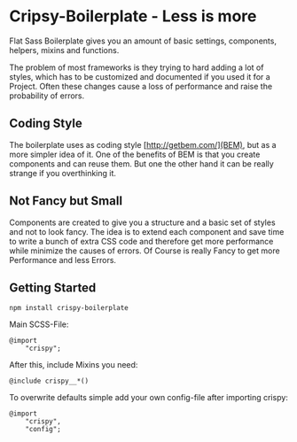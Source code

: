 # Cripsy-Boilerplate - Less is more

Flat Sass Boilerplate gives you an amount of basic settings, components, helpers, mixins and functions.

The problem of most frameworks is they trying to hard adding a lot of styles, which has to be customized and documented
if you used it for a Project. Often these changes cause a loss of performance and raise the probability of errors.

## Coding Style

The boilerplate uses as coding style [http://getbem.com/](BEM), but as a more simpler idea of it. One of the benefits of BEM is that you create components and can reuse them. But one the other hand it can be really strange if you overthinking it.

## Not Fancy but Small

Components are created to give you a structure and a basic set of styles and not to look fancy. The idea is to extend each component and save time to write a bunch of extra CSS code and therefore get more performance while minimize the causes of errors. Of Course is really Fancy to get more Performance and less Errors.

## Getting Started

```
npm install crispy-boilerplate
```

Main SCSS-File:

```
@import
    "crispy";
```

After this, include Mixins you need:

```
@include crispy__*()
```

To overwrite defaults simple add your own config-file after importing crispy:

```
@import
    "crispy",
    "config";
```
